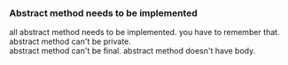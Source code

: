 ### Abstract method needs to be implemented


all abstract method needs to be implemented. you have to remember that. 
abstract method can't be private.  
abstract method can't be final.
abstract method doesn't have body.
